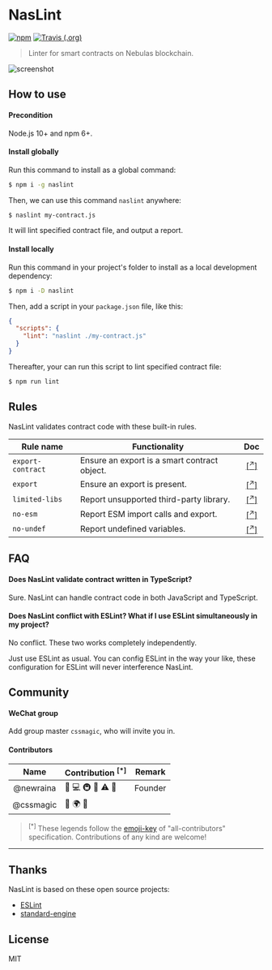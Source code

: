 # NasLint

[![npm](https://img.shields.io/npm/v/naslint.svg?style=popout-square)](https://www.npmjs.com/package/naslint)
[![Travis (.org)](https://img.shields.io/travis/NasaTeam/naslint.svg?style=popout-square)](https://travis-ci.org/NasaTeam/naslint)

> Linter for smart contracts on Nebulas blockchain.

![screenshot](https://user-images.githubusercontent.com/1231359/46247345-88fa7f80-c43c-11e8-94e6-2cd8a3723a2e.png)

## How to use

#### Precondition

Node.js 10+ and npm 6+.

#### Install globally

Run this command to install as a global command:

```sh
$ npm i -g naslint
```

Then, we can use this command `naslint` anywhere:

```sh
$ naslint my-contract.js
```

It will lint specified contract file, and output a report.

#### Install locally

Run this command in your project's folder to install as a local development dependency:

```sh
$ npm i -D naslint
```

Then, add a script in your `package.json` file, like this:

```json
{
  "scripts": {
    "lint": "naslint ./my-contract.js"
  }
}
```

Thereafter, your can run this script to lint specified contract file:

```sh
$ npm run lint
```

## Rules

NasLint validates contract code with these built-in rules.

| Rule name         | Functionality                                | Doc |
| ----------------- | -------------------------------------------- | :---: |
| `export-contract` | Ensure an export is a smart contract object. | [[<sup>↗</sup>]](https://github.com/NasaTeam/eslint-plugin-nebulas/blob/master/docs/rules/export-contract.md) |
| `export`          | Ensure an export is present.                 |     [[<sup>↗</sup>]](https://github.com/NasaTeam/eslint-plugin-nebulas/blob/master/docs/rules/export.md)      |
| `limited-libs`    | Report unsupported third-party library.      |  [[<sup>↗</sup>]](https://github.com/NasaTeam/eslint-plugin-nebulas/blob/master/docs/rules/limited-libs.md)   |
| `no-esm`          | Report ESM import calls and export.          |     [[<sup>↗</sup>]](https://github.com/NasaTeam/eslint-plugin-nebulas/blob/master/docs/rules/no-esm.md)      |
| `no-undef`        | Report undefined variables.                  |                           [[<sup>↗</sup>]](https://eslint.org/docs/rules/no-undef)                            |

## FAQ

#### Does NasLint validate contract written in TypeScript?

Sure. NasLint can handle contract code in both JavaScript and TypeScript.

#### Does NasLint conflict with ESLint? What if I use ESLint simultaneously in my project?

No conflict. These two works completely independently.

Just use ESLint as usual. You can config ESLint in the way your like, these configuration for ESLint will never interference NasLint.

## Community

#### WeChat group

Add group master `cssmagic`, who will invite you in.

#### Contributors <a name="contributors">&nbsp;</a>

|   Name    | Contribution <sup>[\*]</sup> | Remark   |
| :-------: | ------------------- | ------ |
| @newraina | 🤔 💻 🚇 🔌 ⚠️ 📖  | Founder |
| @cssmagic | 🤔 🌍 📖            |

> <sup>[\*]</sup> These legends follow the [emoji-key](https://github.com/kentcdodds/all-contributors#emoji-key) of "all-contributors" specification. Contributions of any kind are welcome!

---

## Thanks

NasLint is based on these open source projects:

- [ESLint](https://eslint.org/)
- [standard-engine](https://github.com/standard/standard-engine)

## License

MIT
